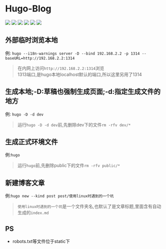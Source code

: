 
**Hugo-Blog**
===========

[![](https://img.shields.io/github/tag/twbworld/hugo-blog)](https://github.com/twbworld/hugo-blog)
![](https://img.shields.io/badge/language-Js/Html-orange)
[![](https://img.shields.io/github/tag/twbworld/twbworld.GitHub.io?label=GitHub-pages)](https://github.com/twbworld/twbworld.GitHub.io)
[![](https://img.shields.io/badge/powered-hugo-ff4088)](https://github.com/gohugoio/hugo)
[![](https://img.shields.io/badge/theme-hugo_academic-00d1b2)](https://github.com/gcushen/hugo-academic)
[![](https://img.shields.io/badge/fork-academic_kickstart-00d1b2)](https://github.com/sourcethemes/academic-kickstart)


## 外部临时浏览本地
例: `hugo --i18n-warnings server -D --bind 192.168.2.2 -p 1314 --baseURL=http://192.168.2.2:1314`
> 在内网上访问`http://192.168.2.2:1314`浏览  
  1313端口,是hugo本地localhost默认的端口,所以这里另用了1314

## 生成本地;-D:草稿也强制生成页面;-d:指定生成文件的地方
例: `hugo -D -d dev`
> 运行`hugo -D -d dev`前,先删除dev下的文件`rm -rfv dev/*`

## 生成正式环境文件
例:`hugo`
> 运行`hugo`前,先删除public下的文件`rm -rfv public/*`

## 新建博客文章
例:`hugo new --kind post post/使用linux时遇到的一个坑`
> `使用linux时遇到的一个坑`是一个文件夹名,也默认了是文章标题,里面含有自动生成的`index.md`

## PS
- robots.txt等文件位于static下